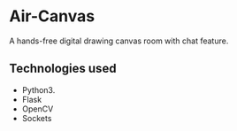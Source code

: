 # Air-Canvas
A hands-free digital drawing canvas room with chat feature.

## Technologies used
- Python3.
- Flask
- OpenCV
- Sockets


